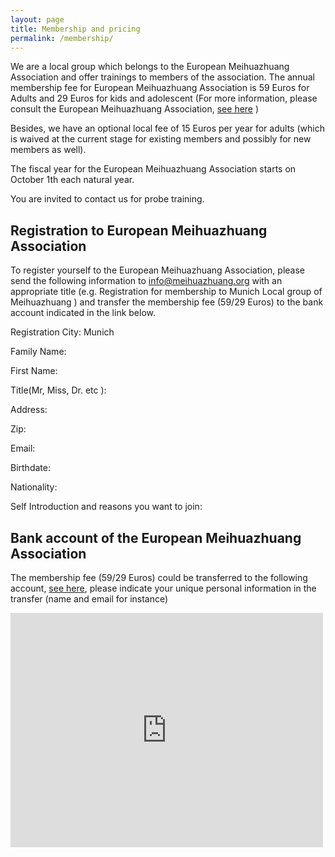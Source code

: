 ```yaml
---
layout: page
title: Membership and pricing
permalink: /membership/
---
```


We are a local group which belongs to the European Meihuazhuang Association and offer trainings to members of the association. The annual membership fee for European Meihuazhuang Association is 59 Euros for Adults and 29 Euros for kids and adolescent (For more information, please consult the European Meihuazhuang Association, [see
here](http://www.meihuazhuang.org) ) 

Besides, we have an optional local fee of 15 Euros per year for adults (which is waived at the current stage for existing members and possibly for new members as well). 


The fiscal year for the European Meihuazhuang Association starts on October 1th each natural year.

You are invited to contact us for probe training.


## Registration to European Meihuazhuang Association

To register yourself to the European Meihuazhuang Association, please send the following information to [info@meihuazhuang.org](mailto:info@meihuazhuang.org) with an
appropriate title (e.g. Registration for membership to Munich Local group of Meihuazhuang ) and transfer the membership fee (59/29 Euros) to the bank account indicated in the
link below. 


Registration City: Munich

Family Name: 

First Name: 


Title(Mr, Miss, Dr. etc ): 


Address: 


Zip: 


Email: 


Birthdate: 


Nationality: 


Self Introduction and reasons you want to join: 


## Bank account of the European Meihuazhuang Association
The membership fee (59/29 Euros) could be transferred to the following account, [see here](https://drive.google.com/file/d/0B1vtUB3pfkiyR0NjejFUcnR3ME0/view?usp=sharing), please indicate your unique personal information in the transfer (name and email for instance)

<embed src="https://drive.google.com/file/d/0B1vtUB3pfkiyR0NjejFUcnR3ME0/view?usp=sharing"  width="500" height="375" type='application/pdf'>
